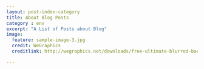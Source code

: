 ```yaml
---
layout: post-index-category
title: About Blog Posts
category : env
excerpt: "A List of Posts about Blog"
image:
  feature: sample-image-3.jpg
  credit: WeGraphics
  creditlink: http://wegraphics.net/downloads/free-ultimate-blurred-background-pack/

---
```


